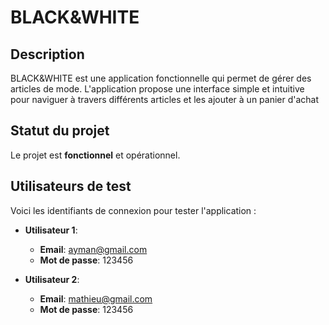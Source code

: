 # BLACK&WHITE

## Description
BLACK&WHITE est une application fonctionnelle qui permet de gérer des articles de mode. 
L'application propose une interface simple et intuitive pour naviguer à travers différents articles et les ajouter à un panier d'achat

## Statut du projet
Le projet est **fonctionnel** et opérationnel.

## Utilisateurs de test
Voici les identifiants de connexion pour tester l'application :
- **Utilisateur 1**:
  - **Email**: ayman@gmail.com
  - **Mot de passe**: 123456

- **Utilisateur 2**:
  - **Email**: mathieu@gmail.com
  - **Mot de passe**: 123456
